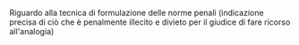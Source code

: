 Riguardo alla tecnica di formulazione delle norme penali (indicazione precisa di ciò che è penalmente illecito e divieto per il giudice di fare ricorso all'analogia)